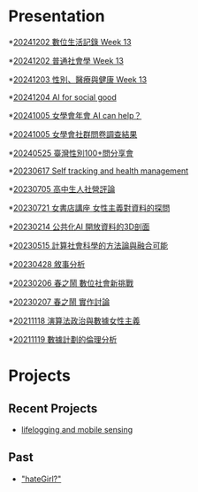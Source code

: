 # Presentation
*[20241202 數位生活記錄 Week 13]()

*[20241202 普通社會學 Week 13]()

*[20241203 性別、醫療與健康 Week 13](https://docs.google.com/presentation/d/e/2PACX-1vQwG8bx-ypMcW-YwnLpxReU6Xu_UUqifSo9fTn59WlsFjS5YTNqzDBuDZnehK8s0UPWADw4zMCnWmmF/pub?start=false&loop=false&delayms=3000)

*[20241204 AI for social good]()

*[20241005 女學會年會 AI can help？]()

*[20241005 女學會社群問卷調查結果]()

*[20240525 臺灣性別100+問分享會]()

*[20230617 Self tracking and health management]()

*[20230705 高中生人社營評論]()

*[20230721 女書店講座 女性主義對資料的探問]()

*[20230214 公共化AI 開放資料的3D剖面]()

*[20230515 計算社會科學的方法論與融合可能]()

*[20230428 敘事分析]()

*[20230206 春之鬧 數位社會新挑戰]()

*[20230207 春之鬧 實作討論]()


*[20211118 演算法政治與數據女性主義]()

*[20211119 數據計劃的倫理分析]()


# Projects

## Recent Projects
* [lifelogging and mobile sensing]()

## Past
* ["hateGirl?"]()

